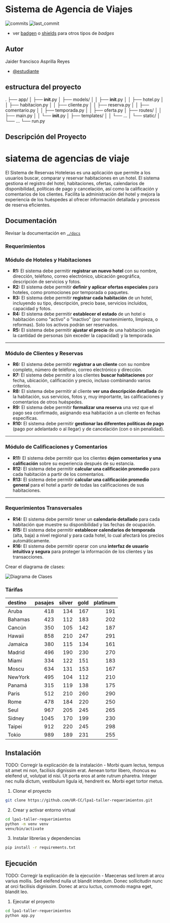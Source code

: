 # Sistema de Agencia de Viajes

![commits](https://badgen.net/github/commits/UR-CC/lp2-taller1?icon=github) 
![last_commit](https://img.shields.io/github/last-commit/UR-CC/lp2-taller1)

- ver [badgen](https://badgen.net/) o [shields](https://shields.io/) para otros tipos de _badges_

## Autor
  Jaider francisco Asprilla Reyes 
- [@estudiante](https://github.com/Jaider77)
## estructura del proyecto 
.
├── app/
│   ├── __init__.py
│   ├── models/
│   │   ├── __init__.py
│   │   ├── hotel.py
│   │   ├── habitacion.py
│   │   ├── cliente.py
│   │   ├── reserva.py
│   │   ├── comentario.py
│   │   ├── temporada.py
│   │   ├── oferta.py
│   ├── routes/
│   │   ├── main.py
│   │   └── __init__.py
│   ├── templates/
│   │   └── ...
│   └── static/
│       └── ...
└── run.py

## Descripción del Proyecto

# siatema de agencias de viaje 
El Sistema de Reservas Hoteleras es una aplicación que permite a los usuarios buscar, comparar y reservar habitaciones en un hotel. El sistema gestiona el registro del hotel, habitaciones, ofertas, calendarios de disponibilidad, políticas de pago y cancelación, así como la calificación y comentarios de los clientes. Facilita la administración del hotel y mejora la experiencia de los huéspedes al ofrecer información detallada y procesos de reserva eficientes.

## Documentación

Revisar la documentación en [`./docs`](./docs)

### Requerimientos

### Módulo de Hoteles y Habitaciones

- **R1:** El sistema debe permitir **registrar un nuevo hotel** con su nombre, dirección, teléfono, correo electrónico, ubicación geográfica, descripción de servicios y fotos.
- **R2:** El sistema debe permitir **definir y aplicar ofertas especiales** para hoteles, como promociones por temporada o paquetes.
- **R3:** El sistema debe permitir **registrar cada habitación** de un hotel, incluyendo su tipo, descripción, precio base, servicios incluidos, capacidad y fotos.
- **R4:** El sistema debe permitir **establecer el estado** de un hotel o habitación como "activo" o "inactivo" (por mantenimiento, limpieza, o reformas). Solo los activos podrán ser reservados.
- **R5:** El sistema debe permitir **ajustar el precio** de una habitación según la cantidad de personas (sin exceder la capacidad) y la temporada.

---

### Módulo de Clientes y Reservas

- **R6:** El sistema debe permitir **registrar a un cliente** con su nombre completo, número de teléfono, correo electrónico y dirección.
- **R7:** El sistema debe permitir a los clientes **buscar habitaciones** por fecha, ubicación, calificación y precio, incluso combinando varios criterios.
- **R8:** El sistema debe permitir al cliente **ver una descripción detallada** de la habitación, sus servicios, fotos y, muy importante, las calificaciones y comentarios de otros huéspedes.
- **R9:** El sistema debe permitir **formalizar una reserva** una vez que el pago sea confirmado, asignando esa habitación a un cliente en fechas específicas.
- **R10:** El sistema debe permitir **gestionar las diferentes políticas de pago** (pago por adelantado o al llegar) y de cancelación (con o sin penalidad).

---

### Módulo de Calificaciones y Comentarios

- **R11:** El sistema debe permitir que los clientes **dejen comentarios y una calificación** sobre su experiencia después de su estancia.
- **R12:** El sistema debe permitir **calcular una calificación promedio** para cada habitación a partir de los comentarios.
- **R13:** El sistema debe permitir **calcular una calificación promedio general** para el hotel a partir de todas las calificaciones de sus habitaciones.

---

### Requerimientos Transversales

- **R14:** El sistema debe permitir tener un **calendario detallado** para cada habitación que muestre su disponibilidad y las fechas de ocupación.
- **R15:** El sistema debe permitir **establecer calendarios de temporada** (alta, baja) a nivel regional y para cada hotel, lo cual afectará los precios automáticamente.
- **R16:** El sistema debe permitir operar con una **interfaz de usuario intuitiva y segura** para proteger la información de los clientes y las transacciones.


 Crear el diagrama de clases:

![Diagrama de Clases](./docs/diagramas.png)


### Tárifas

|destino|pasajes|silver|gold|platinum|
|:---|---:|---:|---:|---:|
|Aruba|418|134|167|191|
|Bahamas|423|112|183|202|
|Cancún|350|105|142|187|
|Hawaii|858|210|247|291|
|Jamaica|380|115|134|161|
|Madrid|496|190|230|270|
|Miami|334|122|151|183|
|Moscu|634|131|153|167|
|NewYork|495|104|112|210|
|Panamá|315|119|138|175|
|Paris|512|210|260|290|
|Rome|478|184|220|250|
|Seul|967|205|245|265|
|Sidney|1045|170|199|230|
|Taipei|912|220|245|298|
|Tokio|989|189|231|255|

## Instalación

TODO: Corregir la explicación de la instalación - Morbi quam lectus, tempus sit amet mi non, facilisis dignissim erat. Aenean tortor libero, rhoncus eu eleifend ut, volutpat id nisi. Ut porta eros at ante rutrum pharetra. Integer nec nulla dictum, vestibulum ligula id, hendrerit ex. Morbi eget tortor metus.

1. Clonar el proyecto
```bash
git clone https://github.com/UR-CC/lpa1-taller-requerimientos.git
```

2. Crear y activar entorno virtual
```bash
cd lpa1-taller-requerimientos
python -m venv venv
venv/bin/activate
```

3. Instalar librerías y dependencias
```bash
pip install -r requirements.txt
```
    
## Ejecución

TODO: Corregir la explicación de la ejecución - Maecenas sed lorem at arcu varius mollis. Sed eleifend nulla ut blandit interdum. Donec sollicitudin nunc at orci facilisis dignissim. Donec at arcu luctus, commodo magna eget, blandit leo.

1. Ejecutar el proyecto
```bash
cd lpa1-taller-requerimientos
python app.py
```

